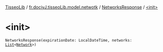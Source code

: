 [TisseoLib](../../index.md) / [fr.docjyJ.tisseoLib.model.netwotk](../index.md) / [NetworksResponse](index.md) / [&lt;init&gt;](./-init-.md)

# &lt;init&gt;

`NetworksResponse(expirationDate: LocalDateTime, networks: `[`List`](https://kotlinlang.org/api/latest/jvm/stdlib/kotlin.collections/-list/index.html)`<`[`Network`](../-network/index.md)`>)`